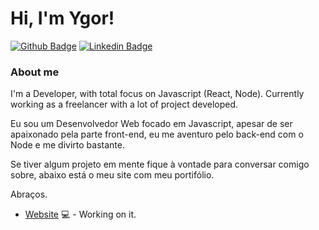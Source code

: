 # Hi, I'm Ygor!

[![Github Badge](https://img.shields.io/badge/-Github-000?style=flat-square&logo=Github&logoColor=white&link=https://github.com/fagnerpsantos)](https://github.com/ygorpinto/ygorpinto)
[![Linkedin Badge](https://img.shields.io/badge/-LinkedIn-blue?style=flat-square&logo=Linkedin&logoColor=white&link=https://www.linkedin.com/in/fagnerpsantos/)](https://www.linkedin.com/in/ygor-ferreira-a476091b2/)

### About me
I'm a Developer, with total focus on Javascript (React, Node). Currently working as a freelancer with a lot of project developed.

Eu sou um Desenvolvedor Web focado em Javascript, apesar de ser apaixonado pela parte front-end, eu me aventuro pelo back-end com o Node e me divirto bastante.

Se tiver algum projeto em mente fique à vontade para conversar comigo sobre, abaixo está o meu site com meu portifólio. 

Abraços.

- [Website](https://ygorpinto.github.io/portifolio.github.io/) 💻 - Working on it.

